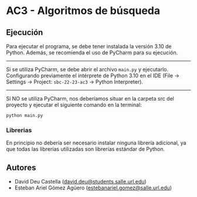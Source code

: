# AC3 - Algoritmos de búsqueda
## Ejecución
Para ejecutar el programa, se debe tener instalada la versión 3.10 de Python. Además, se recomienda el uso de PyCharm para su ejecución. 

----
Si se utiliza PyCharm, se debe abrir el archivo `main.py` y ejecutarlo. Configurando previamente el intérprete de Python 3.10 en el IDE (File -> Settings -> Project: `sbc-22-23-ac3` -> Python Interpreter).

---
Si NO se utiliza PyCharm, nos deberíamos situar en la carpeta src del proyecto y ejecutar el siguiente comando en la terminal:
```
python main.py
```
### Librerias
En principio no debería ser necesario instalar ninguna librería adicional, ya que todas las librerías utilizadas son librerías estándar de Python.

## Autores
- David Deu Castella (david.deu@students.salle.url.edu)
- Esteban Ariel Gómez Agüero (estebanariel.gomez@salle.url.edu)